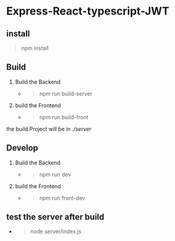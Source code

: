 # Express-React-typescript-JWT

## install

> npm install

## Build

1. Build the Backend
    - >npm run build-server

2. build the Frontend
    - >npm run build-front
  
the build Project will be in *./server*

## Develop

1. Build the Backend
    - >npm run dev

2. build the Frontend
    - >npm run front-dev

## test the server after build

- >node server/index.js

